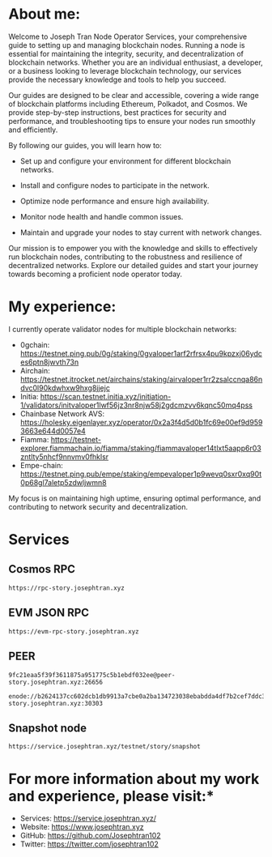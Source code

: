 # **About me:**
Welcome to Joseph Tran Node Operator Services, your comprehensive guide to setting up and managing blockchain nodes. Running a node is essential for maintaining the integrity, security, and decentralization of blockchain networks. Whether you are an individual enthusiast, a developer, or a business looking to leverage blockchain technology, our services provide the necessary knowledge and tools to help you succeed.

Our guides are designed to be clear and accessible, covering a wide range of blockchain platforms including Ethereum, Polkadot, and Cosmos. We provide step-by-step instructions, best practices for security and performance, and troubleshooting tips to ensure your nodes run smoothly and efficiently.

By following our guides, you will learn how to:

- Set up and configure your environment for different blockchain networks.

- Install and configure nodes to participate in the network.

- Optimize node performance and ensure high availability.

- Monitor node health and handle common issues.

- Maintain and upgrade your nodes to stay current with network changes.

Our mission is to empower you with the knowledge and skills to effectively run blockchain nodes, contributing to the robustness and resilience of decentralized networks. Explore our detailed guides and start your journey towards becoming a proficient node operator today.

# **My experience:**
I currently operate validator nodes for multiple blockchain networks: 

- 0gchain: https://testnet.ping.pub/0g/staking/0gvaloper1arf2rfrsx4pu9kpzxj06ydces6ptn8jwvth73n
- Airchain: https://testnet.itrocket.net/airchains/staking/airvaloper1rr2zsalccnqa86ndvc0l90kdwhxw9hxg8jjejc
- Initia: https://scan.testnet.initia.xyz/initiation-1/validators/initvaloper1lwf56jz3nr8njw58j2gdcmzvv6kqnc50mq4pss
- Chainbase Network AVS: https://holesky.eigenlayer.xyz/operator/0x2a3f4d5d0b1fc69e00ef9d9593663e644d0057e4
- Fiamma: https://testnet-explorer.fiammachain.io/fiamma/staking/fiammavaloper14tlxt5aapp6r03zntlty5nhcf9nnvmv0fhklsr
- Empe-chain: https://testnet.ping.pub/empe/staking/empevaloper1p9wevq0sxr0xq90t0p68gl7aletp5zdwljwmn8

My focus is on maintaining high uptime, ensuring optimal performance, and contributing to network security and decentralization.

# **Services**

## Cosmos RPC

```
https://rpc-story.josephtran.xyz
```

## EVM JSON RPC

```
https://evm-rpc-story.josephtran.xyz
```

## PEER

```
9fc21eaa5f39f3611875a951775c5b1ebdf032ee@peer-story.josephtran.xyz:26656
```

```
enode://b2624137cc602dcb1db9913a7cbe0a2ba134723038ebabdda4df7b2cef7ddc3ffa7ee8567d2193b3d2608406c304eb902a8a52e8fb6ff7e34c1b1773115f8c68@peer-story.josephtran.xyz:30303
```

## Snapshot node
```
https://service.josephtran.xyz/testnet/story/snapshot
```


# For more information about my work and experience, please visit:*
- Services: https://service.josephtran.xyz/
- Website: https://www.josephtran.xyz
- GitHub: https://github.com/Josephtran102
- Twitter: https://twitter.com/josephtran102
